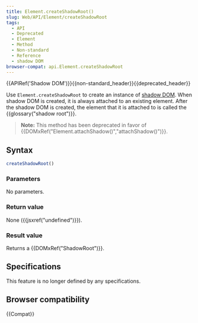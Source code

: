 ```yaml
---
title: Element.createShadowRoot()
slug: Web/API/Element/createShadowRoot
tags:
  - API
  - Deprecated
  - Element
  - Method
  - Non-standard
  - Reference
  - shadow DOM
browser-compat: api.Element.createShadowRoot
---
```

{{APIRef('Shadow DOM')}}{{non-standard_header}}{{deprecated_header}}

Use `Element.createShadowRoot` to create an instance of [shadow DOM](/en-US/docs/Web/Web_Components/Using_shadow_DOM). When shadow DOM is
created, it is always attached to an existing element. After the shadow DOM is created,
the element that it is attached to is called the {{glossary("shadow root")}}.

> **Note:** This method has been deprecated in favor of
> {{DOMxRef("Element.attachShadow()","attachShadow()")}}.

## Syntax

```js
createShadowRoot()
```

### Parameters

No parameters.

### Return value

None ({{jsxref("undefined")}}).

### Result value

Returns a {{DOMxRef("ShadowRoot")}}.

## Specifications

This feature is no longer defined by any specifications.

## Browser compatibility

{{Compat}}
